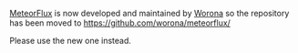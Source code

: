 [MeteorFlux](https://github.com/worona/meteorflux/) is now developed and maintained by [Worona](https://www.worona.org/) so the repository has been moved to 
https://github.com/worona/meteorflux/

Please use the new one instead.
